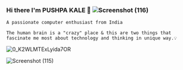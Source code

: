 ### Hi there I'm PUSHPA KALE 👋     ![Screenshot (116)](https://user-images.githubusercontent.com/69043926/145659640-1168fb19-b578-4cdd-87d9-a29e36a7e701.png)

    A passionate computer enthusiast from India
    
    The human brain is a "crazy" place & this are two things that fascinate me most about technology and thinking in unique way.💡

   
    

![0_K2WLMTExLyida7OR](https://user-images.githubusercontent.com/69043926/145659155-1f39dec0-0384-4b9c-a193-5d2635cd3293.gif)






![Screenshot (115)](https://user-images.githubusercontent.com/69043926/145659690-6355d0ea-2ca3-415c-9a9c-d509e3b593de.png)
